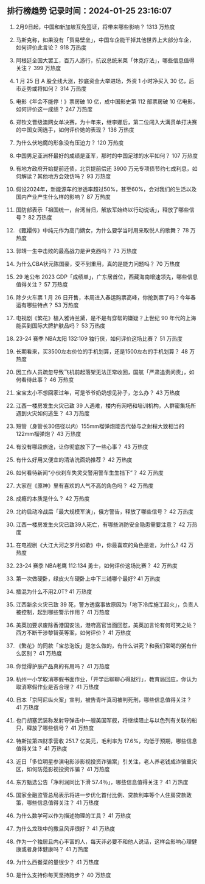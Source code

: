 
## 排行榜趋势 记录时间：2024-01-25 23:16:07
  
  1. 2月9日起，中国和新加坡互免签证，将带来哪些影响？ 1313 万热度
    
  2. 马斯克称，如果没有「贸易壁垒」，中国车企能干掉其他世界上大部分车企，如何评价此言论？ 918 万热度
    
  3. 阿根廷全国大罢工，百万人游行，抗议总统米莱「休克疗法」，哪些信息值得关注？ 399 万热度
    
  4. 1 月 25 日 A 股全线大涨，抄底资金大举进场，外资 1 小时净买入 30 亿，后市走势或将如何？ 314 万热度
    
  5. 电影《年会不能停！》票房破 10 亿，成中国影史第 112 部票房破 10 亿电影，如何评价这一成绩？ 247 万热度
    
  6. 郑钦文晋级澳网女单决赛，为十年来，继李娜后，第二位闯入大满贯单打决赛的中国女网选手，如何评价她的表现？ 136 万热度
    
  7. 为什么伏地魔的形象没有压迫力？ 120 万热度
    
  8. 中国男足亚洲杯最好的成绩是亚军，那时的中国足球的水平如何？ 107 万热度
    
  9. 有地方政府开始提前还债，北京提前偿还 3900 万元专项债节约七成利息，如何解读？其他地方会效仿吗？ 93 万热度
    
  10. 假设2024年，新能源车的渗透率超过50%，甚至60%，会对我们的生活以及国内产业产生什么样的影响？ 87 万热度
    
  11. 国防部表示「祖国统一，台湾当归，解放军始终以行动说话」，释放了哪些信号？ 82 万热度
    
  12. 《甄嬛传》中纯元作为高门嫡女，为什么要学当时用来取悦人的歌舞？ 78 万热度
    
  13. 郭靖一生中击败的最高战力是尹克西吗？ 73 万热度
    
  14. 为什么CBA状元陈国豪，受不到重用，真的是能力问题吗？ 70 万热度
    
  15. 29 地公布 2023 GDP「成绩单」，广东居首位，西藏海南增速领先，哪些信息值得关注？ 57 万热度
    
  16. 除夕火车票 1 月 26 日开售，本周进入春运购票高峰，你抢到票了吗？今年春运有哪些特点？ 53 万热度
    
  17. 电视剧《繁花》植入雅诗兰黛，是不是有穿帮的嫌疑？上世纪 90 年代的上海能买到国际大牌护肤品吗？ 53 万热度
    
  18. 23-24 赛季 NBA太阳 132:109 独行侠，如何评价这场比赛？ 51 万热度
    
  19. 长期看来，买3500左右价位的手机划算，还是1500左右的手机划算？ 48 万热度
    
  20. 因工作人员疏忽导致飞机前起落架无法正常收回，国航「严肃追责问责」，如何看待此事？ 46 万热度
    
  21. 宝宝太小不想回家过年，可是爷爷奶奶想见孙子，怎么办？ 43 万热度
    
  22. 江西一楼房发生火灾已致 39 人遇难，楼内有网吧和培训机构，人群密集场所遇到火灾如何逃生？ 43 万热度
    
  23. 短管（身管长30倍径以内）155mm榴弹炮能否代替与之射程大致相当的122mm榴弹炮？ 43 万热度
    
  24. 有没有哪段旅途，让你彻底放下了一些心事？ 43 万热度
    
  25. 有什么好用又便宜的清洁洗面奶推荐？ 42 万热度
    
  26. 如何看待新闻“小伙刹车失灵交警用警车生生挡下”？ 42 万热度
    
  27. 大家在《原神》里有喜欢的人气不高的角色吗？ 42 万热度
    
  28. 成瘾的本质是什么？ 42 万热度
    
  29. 北约启动冷战后「最大规模军演」，俄方警告，释放了哪些信号？ 42 万热度
    
  30. 江西一楼房发生火灾已致39人死亡，有哪些消防安全隐患需要注意？ 42 万热度
    
  31. 在电视剧《大江大河之岁月如歌》中，你最喜欢的角色是谁，为什么? 42 万热度
    
  32. 23-24 赛季 NBA老鹰 112:134 勇士，如何评价这场比赛？ 42 万热度
    
  33. 第一次做硬卧，绿皮火车硬卧上中下三铺哪个最好? 41 万热度
    
  34. 插混为什么不用2.0T? 41 万热度
    
  35. 江西新余火灾已致 39 死，警方透露事故原因为「地下冷库施工起火」，负责人被控制，起到哪些警示作用？ 41 万热度
    
  36. 美英加要求废除香港国安法，港府高官当面回怼，美英加言论有何可笑之处？西方不断干涉黎智英等案，如何评价？ 41 万热度
    
  37. 《繁花》的同款「宝总泡饭」是怎么做的，有什么讲究？和我们常喝的粥有什么区别？ 41 万热度
    
  38. 你觉得护肤产品真的有用吗？ 41 万热度
    
  39. 杭州一小学取消寒假书面作业，「开学后聊聊心得就行」，教育局回应，你认为取消寒假作业是否合理？ 41 万热度
    
  40. 日本「京阿尼纵火案」宣判，被告青叶真司被判死刑，哪些信息值得关注？ 41 万热度
    
  41. 也门胡塞武装称发射导弹击中一艘美国军舰，将继续阻止与以色列有关联的船只，释放了哪些信号？ 41 万热度
    
  42. 特斯拉第四财季营收 251.7 亿美元，毛利率为 17.6%，均低于预期，哪些信息值得关注？ 41 万热度
    
  43. 近日「多位明星参演电影涉影视投资诈骗案」引关注，老人养老钱成诈骗重灾区，如何防范影视投资诈骗？ 41 万热度
    
  44. 东方甄选公告「净利润同比下滑 57.4％」，哪些信息值得关注？ 41 万热度
    
  45. 国家金融监管总局表示将进一步优化首付比例、贷款利率等个人住房贷款政策，哪些信息值得关注？ 41 万热度
    
  46. 为什么数学可以作为描述物理的工具？ 41 万热度
    
  47. 为什么龙珠中的撒旦风评很好？ 41 万热度
    
  48. 作为一个独居且内心丰富的人，每天非必要不和他人说话，这样会影响心理健康或者身体健康吗？ 41 万热度
    
  49. 为什么西餐菜的量很少？ 41 万热度
    
  50. 是什么支持你每天坚持跑步？ 40 万热度
    